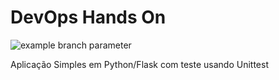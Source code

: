 # DevOps Hands On

![example branch parameter](https://github.com/rmurakami/devopslab/actions/workflows/pipeline.yml/badge.svg?branch=main)

Aplicação Simples em Python/Flask com teste usando Unittest


